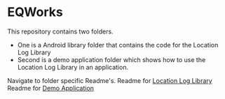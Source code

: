 # EQWorks

This repository contains two folders.

- One is a Android library folder that contains the code for the Location Log Library
- Second is a demo application folder which shows how to use the Location Log Library in an application.

Navigate to folder specific Readme's.
Readme for [Location Log Library]()
Readme for [Demo Application]()
